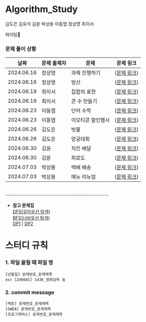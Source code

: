 # Algorithm_Study
김도은 김유석 김윤 박상용 이동엽 정상영 최이서

파이팅🍕

### 문제 풀이 상황
| 날짜 | 문제 출제자 | 문제 | 문제 링크 | 
|--------|------|-------|-------|
| 2024.06.16 | 정상영 | 과제 진행하기 | ([문제 링크](https://school.programmers.co.kr/learn/courses/30/lessons/176962)) | 
| 2024.06.16 | 정상영 | 빙산 | ([문제 링크](https://www.acmicpc.net/problem/2573)) |
| 2024.06.19 | 최이서 | 집합의 표현 | ([문제 링크](https://www.acmicpc.net/problem/1717)) |
| 2024.06.19 | 최이서 | 큰 수 만들기 | ([문제 링크](https://school.programmers.co.kr/learn/courses/30/lessons/42883)) |
| 2024.06.23 | 이동엽 | 단어 수학 | ([문제 링크](https://www.acmicpc.net/problem/1339)) |
| 2024.06.23 | 이동엽 | 이모티콘 할인행사 | ([문제 링크](https://school.programmers.co.kr/learn/courses/30/lessons/150368)) |
| 2024.06.26 | 김도은 | 빗물 | ([문제 링크](https://www.acmicpc.net/problem/14719)) |
| 2024.06.26 | 김도은 | 양궁대회 | ([문제 링크](https://school.programmers.co.kr/learn/courses/30/lessons/92342)) |
| 2024.06.30 | 김윤 | 치킨 배달 | ([문제 링크](https://www.acmicpc.net/problem/15686)) |
| 2024.06.30 | 김윤 | 피로도 | ([문제 링크](https://school.programmers.co.kr/learn/courses/30/lessons/87946)) |
| 2024.07.03 | 박상용 | 택배 배송 | ([문제 링크](https://www.acmicpc.net/problem/5972)) |
| 2024.07.03 | 박상용 | 메뉴 리뉴얼 | ([문제 링크](https://school.programmers.co.kr/learn/courses/30/lessons/72411?language=java)) |

<br>
---------------------------------------------------

* **참고 문제집** <br>
[DFS(깊이우선 탐색)](https://www.acmicpc.net/problemset?sort=ac_desc&algo=127) <br>
[BFS(너비우선 탐색)](https://www.acmicpc.net/problemset?sort=ac_desc&algo=126) <br>
[DP1](https://www.acmicpc.net/workbook/view/7836) | [DP2](https://www.acmicpc.net/problemset?sort=ac_desc&algo=25) <br>


# 스터디 규칙
### 1. 파일 올릴 때 파일 명
```
[년월일] 문제번호_문제제목
ex) [240601] 1436_영화감독 숌
```
### 2. commit message
```
[백준] 문제번호_문제제목
[SWEA] 문제번호_문제제목
[프로그래머스] 문제번호_문제제목
```
